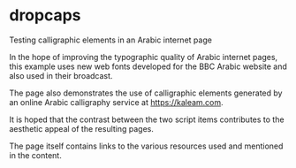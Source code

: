 # dropcaps
Testing calligraphic elements in an Arabic internet page

In the hope of improving the typographic quality of Arabic internet pages, this example uses new web fonts developed for the BBC Arabic website and also used in their broadcast.

The page also demonstrates the use of calligraphic elements generated by an online Arabic calligraphy service at https://kaleam.com.

It is hoped that the contrast between the two script items contributes to the aesthetic appeal of the resulting pages.

The page itself contains links to the various resources used and mentioned in the content.

